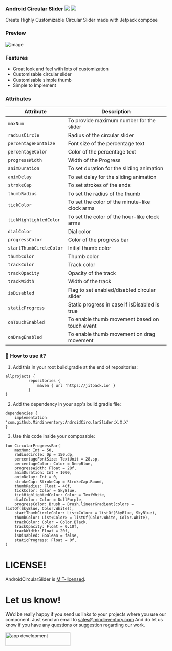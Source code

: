 ### Android Circular Slider  [![](https://jitpack.io/v/Mindinventory/AndroidCircularSlider.svg)](https://jitpack.io/#Mindinventory/AndroidCircularSlider) ![](https://img.shields.io/github/languages/top/Mindinventory/AndroidCircularSlider)


Create Highly Customizable Circular Slider made with Jetpack compose

### Preview
![image](https://github.com/Mindinventory/AndroidCircularSlider/blob/master/art/circularSliderDemo.gif)

### Features
- Great look and feel with lots of customization
- Customisable circular slider
- Customisable simple thumb
- Simple to Implement

### Attributes
| Attribute | Description                               |
| ------ |-------------------------------------------|
| ```maxNum``` | To provide maximum number for the slider  |
| ```radiusCircle``` | Radius of the circular slider             |
| ```percentageFontSize``` | Font size of the percentage text          |
| ```percentageColor``` | Color of the percentage text              |
| ```progressWidth``` | Width of the Progress                     |
| ```animDuration``` | To set duration for the sliding animation |
| ```animDelay``` | To set delay for the sliding animation    |
| ```strokeCap``` | To set strokes of the ends                |
| ```thumbRadius``` | To set the radius of the thumb            |
| ```tickColor``` | To set the color of the minute-like clock arms | 
| ```tickHighlightedColor``` | To set the color of the hour-like clock arms | 
| ```dialColor``` | Dial color                                |
| ```progressColor``` | Color of the progress bar                 |
| ```startThumbCircleColor``` | Initial thumb color                       |
| ```thumbColor``` | Thumb color                               |
| ```trackColor``` | Track color                               |
| ```trackOpacity``` | Opacity of the track                      |
| ```trackWidth``` | Width of the track                        |
| ```isDisabled``` | Flag to set enabled/disabled circular slider |
| ```staticProgress``` | Static progress in case if isDisabled is true |
| ```onTouchEnabled``` | To enable thumb movement based on touch event |
| ```onDragEnabled``` | To enable thumb movement on drag movement |


### :thinking: How to use it?
1. Add this in your root build.gradle at the end of repositories:
```
allprojects {
          repositories {
              maven { url 'https://jitpack.io' }
          }
}
```
2. Add the dependency in your app's build.gradle file:
```
dependencies {
    implementation 'com.github.Mindinventory:AndroidCircularSlider:X.X.X'
}
```
3. Use this code inside your composable:
```
fun CircularProgressBar(
    maxNum: Int = 50,
    radiusCircle: Dp = 150.dp,
    percentageFontSize: TextUnit = 28.sp,
    percentageColor: Color = DeepBlue,
    progressWidth: Float = 28f,
    animDuration: Int = 1000,
    animDelay: Int = 0,
    strokeCap: StrokeCap = StrokeCap.Round,
    thumbRadius: Float = 40f,
    tickColor: Color = SkyBlue,
    tickHighlightedColor: Color = TextWhite,
    dialColor: Color = DullPurple,
    progressColor: Brush = Brush.linearGradient(colors = listOf(SkyBlue, Color.White)),
    startThumbCircleColor: List<Color> = listOf(SkyBlue, SkyBlue),
    thumbColor: List<Color> = listOf(Color.White, Color.White),
    trackColor: Color = Color.Black,
    trackOpacity: Float = 0.10f,
    trackWidth: Float = 20f,
    isDisabled: Boolean = false,
    staticProgress: Float = 0f,
)
```

# LICENSE!

AndroidCircularSlider is [MIT-licensed](/LICENSE).

# Let us know!
We’d be really happy if you send us links to your projects where you use our component. Just send an email to sales@mindinventory.com And do let us know if you have any questions or suggestion regarding our work.

<a href="https://www.mindinventory.com/contact-us.php?utm_source=gthb&utm_medium=repo&utm_campaign=circularSlider">
<img src="https://github.com/Sammindinventory/MindInventory/blob/main/hirebutton.png" width="203" height="43"  alt="app development">
</a>






